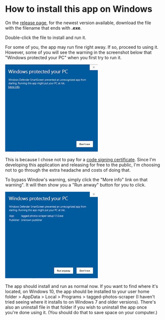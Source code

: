 # How to install this app on Windows

On the [release page](https://github.com/joeynguyen/tagged-photos-scraper/releases), for the newest version available, download the file with the filename that ends with **.exe**.

Double-click the file to install and run it.

For some of you, the app may run fine right away. If so, proceed to using it. However, some of you will see the warning in the screenshot below that "Windows protected your PC" when you first try to run it.

![Windows protected your PC](gh-images/windows-install-protection.jpg?s=400)

This is because I chose not to pay for a [code signing certificate](https://docs.microsoft.com/en-us/windows-hardware/drivers/dashboard/get-a-code-signing-certificate). Since I'm developing this application and releasing for free to the public, I'm choosing not to go through the extra headache and costs of doing that.

To bypass Window's warning, simply click the "More info" link on that warning". It will then show you a "Run anway" button for you to click.

![Run anway](gh-images/windows-install-run-anyway.jpg?s=400)

The app should install and run as normal now. If you want to find where it's located, on Windows 10, the app should be installed to your user home folder > AppData > Local > Programs > tagged-photos-scraper (I haven't tried seeing where it installs to on Windows 7 and older versions). There's also an uninstall file in that folder if you wish to uninstall the app once you're done using it. (You should do that to save space on your computer.)
